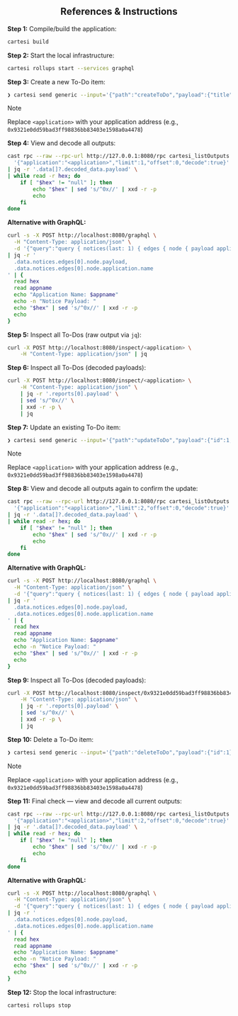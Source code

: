 ## <div align="center">References & Instructions</div>

**Step 1:** Compile/build the application:
```bash
cartesi build
```

**Step 2:** Start the local infrastructure:
```bash
cartesi rollups start --services graphql
```

**Step 3:** Create a new To-Do item:
```bash
❯ cartesi send generic --input='{"path":"createToDo","payload":{"title":"Create an application","description":"Use the Cartesi CLI"}}' --input-encoding=string
```

> [!NOTE]
> Replace `<application>` with your application address (e.g., `0x9321e0dd59bad3ff98836bb83403e1598a0a4478`)

**Step 4:** View and decode all outputs:
```bash
cast rpc --raw --rpc-url http://127.0.0.1:8080/rpc cartesi_listOutputs \
  '{"application":"<application>","limit":1,"offset":0,"decode":true}' \
| jq -r '.data[]?.decoded_data.payload' \
| while read -r hex; do
    if [ "$hex" != "null" ]; then
        echo "$hex" | sed 's/^0x//' | xxd -r -p
        echo
    fi
done
```

**Alternative with GraphQL:**
```bash
curl -s -X POST http://localhost:8080/graphql \
  -H "Content-Type: application/json" \
  -d '{"query":"query { notices(last: 1) { edges { node { payload application { name } } } } }"}' \
| jq -r '
  .data.notices.edges[0].node.payload,
  .data.notices.edges[0].node.application.name
' | {
  read hex
  read appname
  echo "Application Name: $appname"
  echo -n "Notice Payload: "
  echo "$hex" | sed 's/^0x//' | xxd -r -p
  echo
}
```

**Step 5:** Inspect all To-Dos (raw output via `jq`):
```bash
curl -X POST http://localhost:8080/inspect/<application> \
    -H "Content-Type: application/json" | jq
```


**Step 6:** Inspect all To-Dos (decoded payloads):
```bash
curl -X POST http://localhost:8080/inspect/<application> \
    -H "Content-Type: application/json" \
    | jq -r '.reports[0].payload' \
    | sed 's/^0x//' \
    | xxd -r -p \
    | jq
```

**Step 7:** Update an existing To-Do item:
```bash
❯ cartesi send generic --input='{"path":"updateToDo","payload":{"id":1,"title":"Create an application","description":"Use the Cartesi CLI","completed":true}}' --input-encoding=string
```

> [!NOTE]
> Replace `<application>` with your application address (e.g., `0x9321e0dd59bad3ff98836bb83403e1598a0a4478`)

**Step 8:** View and decode all outputs again to confirm the update:
```bash
cast rpc --raw --rpc-url http://127.0.0.1:8080/rpc cartesi_listOutputs \
  '{"application":"<application>","limit":2,"offset":0,"decode":true}' \
| jq -r '.data[]?.decoded_data.payload' \
| while read -r hex; do
    if [ "$hex" != "null" ]; then
        echo "$hex" | sed 's/^0x//' | xxd -r -p
        echo
    fi
done
```

**Alternative with GraphQL:**
```bash
curl -s -X POST http://localhost:8080/graphql \
  -H "Content-Type: application/json" \
  -d '{"query":"query { notices(last: 1) { edges { node { payload application { name } } } } }"}' \
| jq -r '
  .data.notices.edges[0].node.payload,
  .data.notices.edges[0].node.application.name
' | {
  read hex
  read appname
  echo "Application Name: $appname"
  echo -n "Notice Payload: "
  echo "$hex" | sed 's/^0x//' | xxd -r -p
  echo
}
```

**Step 9:** Inspect all To-Dos (decoded payloads):
```bash
curl -X POST http://localhost:8080/inspect/0x9321e0dd59bad3ff98836bb83403e1598a0a4478 \
    -H "Content-Type: application/json" \
    | jq -r '.reports[0].payload' \
    | sed 's/^0x//' \
    | xxd -r -p \
    | jq
```

**Step 10:** Delete a To-Do item:
```bash
❯ cartesi send generic --input='{"path":"deleteToDo","payload":{"id":1}}' --input-encoding=string
```

> [!NOTE]
> Replace `<application>` with your application address (e.g., `0x9321e0dd59bad3ff98836bb83403e1598a0a4478`)

**Step 11:** Final check — view and decode all current outputs:
```bash
cast rpc --raw --rpc-url http://127.0.0.1:8080/rpc cartesi_listOutputs \
  '{"application":"<application>","limit":2,"offset":0,"decode":true}' \
| jq -r '.data[]?.decoded_data.payload' \
| while read -r hex; do
    if [ "$hex" != "null" ]; then
        echo "$hex" | sed 's/^0x//' | xxd -r -p
        echo
    fi
done
```

**Alternative with GraphQL:**
```bash
curl -s -X POST http://localhost:8080/graphql \
  -H "Content-Type: application/json" \
  -d '{"query":"query { notices(last: 1) { edges { node { payload application { name } } } } }"}' \
| jq -r '
  .data.notices.edges[0].node.payload,
  .data.notices.edges[0].node.application.name
' | {
  read hex
  read appname
  echo "Application Name: $appname"
  echo -n "Notice Payload: "
  echo "$hex" | sed 's/^0x//' | xxd -r -p
  echo
}
```

**Step 12:** Stop the local infrastructure:
```bash
cartesi rollups stop
```